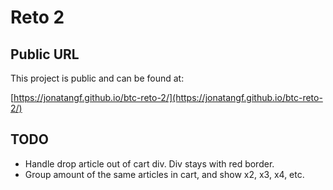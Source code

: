 # Reto 2

## Public URL
This project is public and can be found at:

[https://jonatangf.github.io/btc-reto-2/](https://jonatangf.github.io/btc-reto-2/)

## TODO
* Handle drop article out of cart div. Div stays with red border.
* Group amount of the same articles in cart, and show x2, x3, x4, etc.
